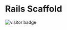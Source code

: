 # Rails Scaffold

![visitor badge](https://visitor-badge.glitch.me/badge?page_id=jwenjian.visitor-badge)

